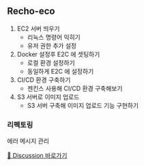 ## Recho-eco

1. EC2 서버 띄우기
   - 리눅스 명령어 익히기
   - 유저 권한 추가 설정
2. Docker 설정후 E2C 에 셋팅하기
   - 로컬 환경 설정하기
   - 동일하게 E2C 에 설정하기
3. CI/CD 환경 구축하기
   - 젠킨스 사용해 CI/CD 환경 구축해보기
4. S3 서버로 이미지 업로드
   - S3 서버 구축해 이미지 업로드 기능 구현하기


### 리펙토링
에러 메시지 관리

 [📒 Discussion 바로가기](https://github.com/orgs/recho-eco/discussions)  

<!--

**Here are some ideas to get you started:**

🙋‍♀️ A short introduction - what is your organization all about?
🌈 Contribution guidelines - how can the community get involved?
👩‍💻 Useful resources - where can the community find your docs? Is there anything else the community should know?
🍿 Fun facts - what does your team eat for breakfast?
🧙 Remember, you can do mighty things with the power of [Markdown](https://docs.github.com/github/writing-on-github/getting-started-with-writing-and-formatting-on-github/basic-writing-and-formatting-syntax)
-->
